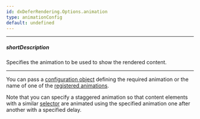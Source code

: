 ```yaml
---
id: dxDeferRendering.Options.animation
type: animationConfig
default: undefined
---
```

---
##### shortDescription
Specifies the animation to be used to show the rendered content.

---
You can pass a [configuration object](/api-reference/50%20Common/Object%20Structures/animationConfig '/Documentation/ApiReference/Common/Object_Structures/animationConfig/') defining the required animation or the name of one of the [registered animations](/api-reference/50%20Common/utils/animationPresets '/Documentation/ApiReference/Common/Utils/animationPresets/').

Note that you can specify a staggered animation so that content elements with a similar [selector](/api-reference/10%20UI%20Widgets/dxDeferRendering/1%20Configuration/staggerItemSelector.md '/Documentation/ApiReference/UI_Components/dxDeferRendering/Configuration/#staggerItemSelector') are animated using the specified animation one after another with a specified delay.